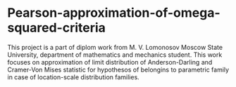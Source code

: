 # Pearson-approximation-of-omega-squared-criteria
This project is a part of diplom work from M. V. Lomonosov Moscow State University, department of mathematics and mechanics student. 
This work focuses on approximation of limit distribution of Anderson-Darling and Cramer-Von Mises statistic for hypothesos of belongins to parametric family in case of location-scale distribution families.
